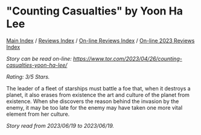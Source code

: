 # "Counting Casualties" by Yoon Ha Lee

[Main Index](../../../README.md) / [Reviews Index](../../README.md) / [On-line Reviews Index](../README.md) / [On-line 2023 Reviews Index](README.md)

*Story can be read on-line: <https://www.tor.com/2023/04/26/counting-casualties-yoon-ha-lee/>*

*Rating: 3/5 Stars.*

The leader of a fleet of starships must battle a foe that, when it destroys a planet, it also erases from existence the art and culture of the planet from existence. When she discovers the reason behind the invasion by the enemy, it may be too late for the enemy may have taken one more vital element from her culture.

*Story read from 2023/06/19 to 2023/06/19.*

